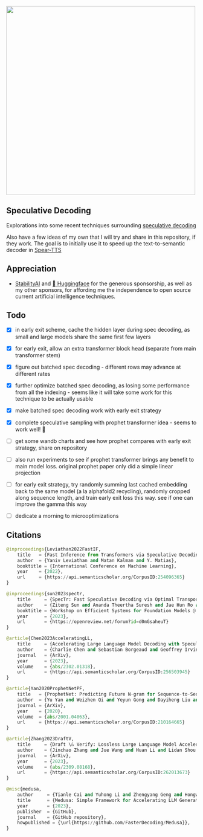 <img src="./speculative-decoding.png" width="500px"></img>

## Speculative Decoding

Explorations into some recent techniques surrounding <a href="https://arxiv.org/abs/2211.17192">speculative decoding</a>

Also have a few ideas of my own that I will try and share in this repository, if they work. The goal is to initially use it to speed up the text-to-semantic decoder in <a href="https://github.com/lucidrains/spear-tts-pytorch">Spear-TTS</a>

## Appreciation

- <a href="https://stability.ai/">StabilityAI</a> and <a href="https://huggingface.co/">🤗 Huggingface</a> for the generous sponsorship, as well as my other sponsors, for affording me the independence to open source current artificial intelligence techniques.

## Todo

- [x] in early exit scheme, cache the hidden layer during spec decoding, as small and large models share the same first few layers
- [x] for early exit, allow an extra transformer block head (separate from main transformer stem)
- [x] figure out batched spec decoding - different rows may advance at different rates
- [x] further optimize batched spec decoding, as losing some performance from all the indexing - seems like it will take some work for this technique to be actually usable
- [x] make batched spec decoding work with early exit strategy
- [x] complete speculative sampling with prophet transformer idea - seems to work well! 🙌

- [ ] get some wandb charts and see how prophet compares with early exit strategy, share on repository
- [ ] also run experiments to see if prophet transformer brings any benefit to main model loss. original prophet paper only did a simple linear projection

- [ ] for early exit strategy, try randomly summing last cached embedding back to the same model (a la alphafold2 recycling), randomly cropped along sequence length, and train early exit loss this way. see if one can improve the gamma this way
- [ ] dedicate a morning to microoptimizations

## Citations

```py
@inproceedings{Leviathan2022FastIF,
    title   = {Fast Inference from Transformers via Speculative Decoding},
    author  = {Yaniv Leviathan and Matan Kalman and Y. Matias},
    booktitle = {International Conference on Machine Learning},
    year    = {2022},
    url     = {https://api.semanticscholar.org/CorpusID:254096365}
}
```

```py
@inproceedings{sun2023spectr,
    title     = {SpecTr: Fast Speculative Decoding via Optimal Transport},
    author    = {Ziteng Sun and Ananda Theertha Suresh and Jae Hun Ro and Ahmad Beirami and Himanshu Jain and Felix Yu and Michael Riley and Sanjiv Kumar},
    booktitle = {Workshop on Efficient Systems for Foundation Models @ ICML2023},
    year      = {2023},
    url       = {https://openreview.net/forum?id=d0mGsaheuT}
}
```

```py
@article{Chen2023AcceleratingLL,
    title     = {Accelerating Large Language Model Decoding with Speculative Sampling},
    author    = {Charlie Chen and Sebastian Borgeaud and Geoffrey Irving and Jean-Baptiste Lespiau and L. Sifre and John M. Jumper},
    journal   = {ArXiv},
    year      = {2023},
    volume    = {abs/2302.01318},
    url       = {https://api.semanticscholar.org/CorpusID:256503945}
}
```

```py
@article{Yan2020ProphetNetPF,
    title   = {ProphetNet: Predicting Future N-gram for Sequence-to-Sequence Pre-training},
    author  = {Yu Yan and Weizhen Qi and Yeyun Gong and Dayiheng Liu and Nan Duan and Jiusheng Chen and Ruofei Zhang and Ming Zhou},
    journal = {ArXiv},
    year    = {2020},
    volume  = {abs/2001.04063},
    url     = {https://api.semanticscholar.org/CorpusID:210164665}
}
```

```py
@article{Zhang2023DraftV,
    title     = {Draft \& Verify: Lossless Large Language Model Acceleration via Self-Speculative Decoding},
    author    = {Jinchao Zhang and Jue Wang and Huan Li and Lidan Shou and Ke Chen and Gang Chen and Sharad Mehrotra},
    journal   = {ArXiv},
    year      = {2023},
    volume    = {abs/2309.08168},
    url       = {https://api.semanticscholar.org/CorpusID:262013673}
}
```

```py
@misc{medusa,
    author     = {Tianle Cai and Yuhong Li and Zhengyang Geng and Hongwu Peng and Tri Dao},
    title      = {Medusa: Simple Framework for Accelerating LLM Generation with Multiple Decoding Heads},
    year       = {2023},
    publisher  = {GitHub},
    journal    = {GitHub repository},
    howpublished = {\url{https://github.com/FasterDecoding/Medusa}},
}
```
